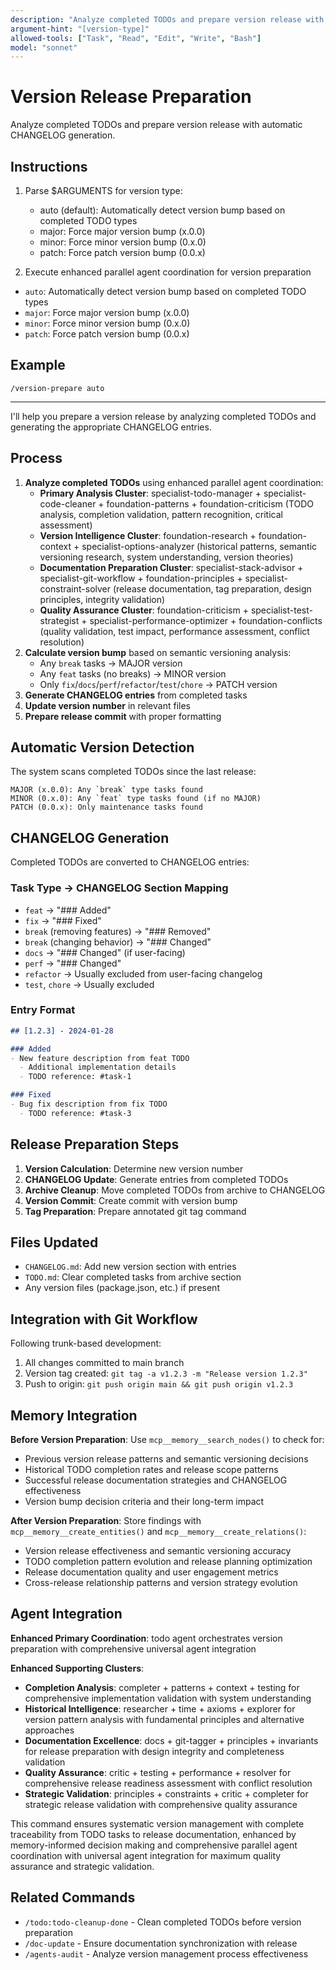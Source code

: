 ```yaml
---
description: "Analyze completed TODOs and prepare version release with automatic CHANGELOG generation"
argument-hint: "[version-type]"
allowed-tools: ["Task", "Read", "Edit", "Write", "Bash"]
model: "sonnet"
---
```


# Version Release Preparation

Analyze completed TODOs and prepare version release with automatic CHANGELOG generation.

## Instructions

1. Parse $ARGUMENTS for version type:
   - auto (default): Automatically detect version bump based on completed TODO types
   - major: Force major version bump (x.0.0)
   - minor: Force minor version bump (0.x.0)
   - patch: Force patch version bump (0.0.x)

2. Execute enhanced parallel agent coordination for version preparation
- `auto`: Automatically detect version bump based on completed TODO types
- `major`: Force major version bump (x.0.0)
- `minor`: Force minor version bump (0.x.0)  
- `patch`: Force patch version bump (0.0.x)

## Example
```
/version-prepare auto
```

---

I'll help you prepare a version release by analyzing completed TODOs and generating the appropriate CHANGELOG entries.

## Process

1. **Analyze completed TODOs** using enhanced parallel agent coordination:
   - **Primary Analysis Cluster**: specialist-todo-manager + specialist-code-cleaner + foundation-patterns + foundation-criticism (TODO analysis, completion validation, pattern recognition, critical assessment)
   - **Version Intelligence Cluster**: foundation-research + foundation-context + specialist-options-analyzer (historical patterns, semantic versioning research, system understanding, version theories)
   - **Documentation Preparation Cluster**: specialist-stack-advisor + specialist-git-workflow + foundation-principles + specialist-constraint-solver (release documentation, tag preparation, design principles, integrity validation)
   - **Quality Assurance Cluster**: foundation-criticism + specialist-test-strategist + specialist-performance-optimizer + foundation-conflicts (quality validation, test impact, performance assessment, conflict resolution)
2. **Calculate version bump** based on semantic versioning analysis:
   - Any `break` tasks → MAJOR version
   - Any `feat` tasks (no breaks) → MINOR version
   - Only `fix`/`docs`/`perf`/`refactor`/`test`/`chore` → PATCH version
3. **Generate CHANGELOG entries** from completed tasks
4. **Update version number** in relevant files
5. **Prepare release commit** with proper formatting

## Automatic Version Detection

The system scans completed TODOs since the last release:

```
MAJOR (x.0.0): Any `break` type tasks found
MINOR (0.x.0): Any `feat` type tasks found (if no MAJOR)
PATCH (0.0.x): Only maintenance tasks found
```

## CHANGELOG Generation

Completed TODOs are converted to CHANGELOG entries:

### Task Type → CHANGELOG Section Mapping
- `feat` → "### Added"
- `fix` → "### Fixed"
- `break` (removing features) → "### Removed"
- `break` (changing behavior) → "### Changed"
- `docs` → "### Changed" (if user-facing)
- `perf` → "### Changed"
- `refactor` → Usually excluded from user-facing changelog
- `test`, `chore` → Usually excluded

### Entry Format
```markdown
## [1.2.3] - 2024-01-28

### Added
- New feature description from feat TODO
  - Additional implementation details
  - TODO reference: #task-1

### Fixed  
- Bug fix description from fix TODO
  - TODO reference: #task-3
```

## Release Preparation Steps

1. **Version Calculation**: Determine new version number
2. **CHANGELOG Update**: Generate entries from completed TODOs
3. **Archive Cleanup**: Move completed TODOs from archive to CHANGELOG
4. **Version Commit**: Create commit with version bump
5. **Tag Preparation**: Prepare annotated git tag command

## Files Updated

- `CHANGELOG.md`: Add new version section with entries
- `TODO.md`: Clear completed tasks from archive section
- Any version files (package.json, etc.) if present

## Integration with Git Workflow

Following trunk-based development:
1. All changes committed to main branch
2. Version tag created: `git tag -a v1.2.3 -m "Release version 1.2.3"`
3. Push to origin: `git push origin main && git push origin v1.2.3`

## Memory Integration

**Before Version Preparation**: Use `mcp__memory__search_nodes()` to check for:
- Previous version release patterns and semantic versioning decisions
- Historical TODO completion rates and release scope patterns
- Successful release documentation strategies and CHANGELOG effectiveness
- Version bump decision criteria and their long-term impact

**After Version Preparation**: Store findings with `mcp__memory__create_entities()` and `mcp__memory__create_relations()`:
- Version release effectiveness and semantic versioning accuracy
- TODO completion pattern evolution and release planning optimization
- Release documentation quality and user engagement metrics
- Cross-release relationship patterns and version strategy evolution

## Agent Integration

**Enhanced Primary Coordination**: todo agent orchestrates version preparation with comprehensive universal agent integration

**Enhanced Supporting Clusters**:
- **Completion Analysis**: completer + patterns + context + testing for comprehensive implementation validation with system understanding
- **Historical Intelligence**: researcher + time + axioms + explorer for version pattern analysis with fundamental principles and alternative approaches
- **Documentation Excellence**: docs + git-tagger + principles + invariants for release preparation with design integrity and completeness validation
- **Quality Assurance**: critic + testing + performance + resolver for comprehensive release readiness assessment with conflict resolution
- **Strategic Validation**: principles + constraints + critic + completer for strategic release validation with comprehensive quality assurance

This command ensures systematic version management with complete traceability from TODO tasks to release documentation, enhanced by memory-informed decision making and comprehensive parallel agent coordination with universal agent integration for maximum quality assurance and strategic validation.

## Related Commands

- `/todo:todo-cleanup-done` - Clean completed TODOs before version preparation
- `/doc-update` - Ensure documentation synchronization with release
- `/agents-audit` - Analyze version management process effectiveness